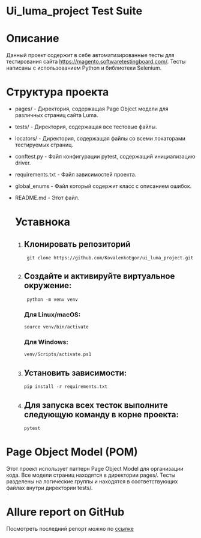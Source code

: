 # Ui_luma_project Test Suite

# Описание
Данный проект содержит в себе автоматизированные тесты для тестирования сайта https://magento.softwaretestingboard.com/. Тесты написаны с использованием Python и библиотеки Selenium.

# Структура проекта
* pages/ - Директория, содержащая Page Object модели для различных страниц сайта Luma.
* tests/ - Директория, содержащая все тестовые файлы.
* locators/ - Директория, содержащая файлы со всеми локаторами тестируемых страниц.
* conftest.py - Файл конфигурации pytest, содержащий инициализацию driver.
* requirements.txt - Файл зависимостей проекта.
* global_enums - Файл который содержит класс с описанием ошибок.
* README.md - Этот файл.

  # Уставнока 
  1. ## Клонировать репозиторий
          git clone https://github.com/KovalenkoEgor/ui_luma_project.git
  2. ## Создайте и активируйте виртуальное окружение:
          python -m venv venv
     ### Для Linux/macOS:
         source venv/bin/activate
     ### Для Windows:
         venv/Scripts/activate.ps1
  3.  ## Установить зависимости:
          pip install -r requirements.txt
  4.  ## Для запуска всех тесток выполните следующую команду в корне проекта:
          pytest    
      

# Page Object Model (POM)
Этот проект использует паттерн Page Object Model для организации кода. Все модели страниц находятся в директории pages/. Тесты разделены на логические группы и находятся в соответствующих файлах внутри директории tests/.

# Allure report on GitHub
Посмотреть последний репорт можно по [ссылке](http://localhost:63342/ui_luma_project/allure-reports/index.html?_ijt=s7cvgn6dvk3cuv6e56kne94vev&_ij_reload=RELOAD_ON_SAVE.)
